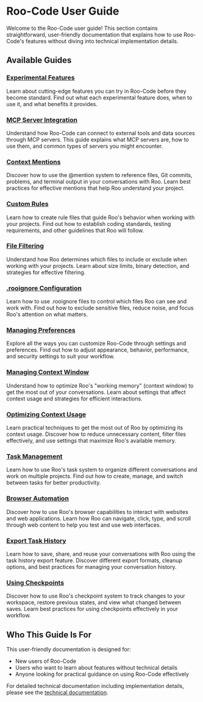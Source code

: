 # Roo-Code User Guide

Welcome to the Roo-Code user guide! This section contains straightforward, user-friendly documentation that explains how to use Roo-Code's features without diving into technical implementation details.

## Available Guides

### [Experimental Features](experimental-features.md)
Learn about cutting-edge features you can try in Roo-Code before they become standard. Find out what each experimental feature does, when to use it, and what benefits it provides.

### [MCP Server Integration](mcp-server-integration.md)
Understand how Roo-Code can connect to external tools and data sources through MCP servers. This guide explains what MCP servers are, how to use them, and common types of servers you might encounter.

### [Context Mentions](context-mentions.md)
Discover how to use the @mention system to reference files, Git commits, problems, and terminal output in your conversations with Roo. Learn best practices for effective mentions that help Roo understand your project.

### [Custom Rules](custom-rules.md)
Learn how to create rule files that guide Roo's behavior when working with your projects. Find out how to establish coding standards, testing requirements, and other guidelines that Roo will follow.

### [File Filtering](file-filtering.md)
Understand how Roo determines which files to include or exclude when working with your projects. Learn about size limits, binary detection, and strategies for effective filtering.

### [.rooignore Configuration](rooignore-configuration.md)
Learn how to use .rooignore files to control which files Roo can see and work with. Find out how to exclude sensitive files, reduce noise, and focus Roo's attention on what matters.

### [Managing Preferences](managing-preferences.md)
Explore all the ways you can customize Roo-Code through settings and preferences. Find out how to adjust appearance, behavior, performance, and security settings to suit your workflow.

### [Managing Context Window](managing-context-window.md)
Understand how to optimize Roo's "working memory" (context window) to get the most out of your conversations. Learn about settings that affect context usage and strategies for efficient interactions.

### [Optimizing Context Usage](optimizing-context-usage.md)
Learn practical techniques to get the most out of Roo by optimizing its context usage. Discover how to reduce unnecessary content, filter files effectively, and use settings that maximize Roo's available memory.

### [Task Management](task-management.md)
Learn how to use Roo's task system to organize different conversations and work on multiple projects. Find out how to create, manage, and switch between tasks for better productivity.

### [Browser Automation](browser-automation.md)
Discover how to use Roo's browser capabilities to interact with websites and web applications. Learn how Roo can navigate, click, type, and scroll through web content to help you test and use web interfaces.

### [Export Task History](conversation-extraction.md)
Learn how to save, share, and reuse your conversations with Roo using the task history export feature. Discover different export formats, cleanup options, and best practices for managing your conversation history.

### [Using Checkpoints](checkpoint-system.md)
Discover how to use Roo's checkpoint system to track changes to your workspace, restore previous states, and view what changed between saves. Learn best practices for using checkpoints effectively in your workflow.

## Who This Guide Is For

This user-friendly documentation is designed for:
- New users of Roo-Code
- Users who want to learn about features without technical details
- Anyone looking for practical guidance on using Roo-Code effectively

For detailed technical documentation including implementation details, please see the [technical documentation](../technical/).